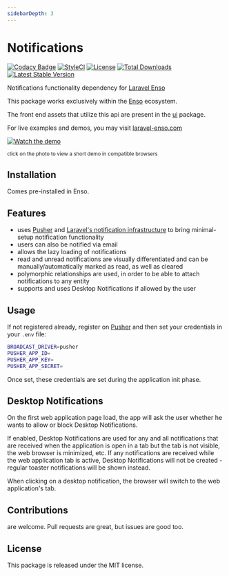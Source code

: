 ```yaml
---
sidebarDepth: 3
---
```


# Notifications

[![Codacy Badge](https://api.codacy.com/project/badge/Grade/950c5954bb654bb588061a3f793f4697)](https://www.codacy.com/app/laravel-enso/Notifications?utm_source=github.com&amp;utm_medium=referral&amp;utm_content=laravel-enso/Notifications&amp;utm_campaign=Badge_Grade)
[![StyleCI](https://styleci.io/repos/85684795/shield?branch=master)](https://styleci.io/repos/85684795)
[![License](https://poser.pugx.org/laravel-enso/notifications/license)](https://packagist.org/packages/laravel-enso/notifications)
[![Total Downloads](https://poser.pugx.org/laravel-enso/notifications/downloads)](https://packagist.org/packages/laravel-enso/notifications)
[![Latest Stable Version](https://poser.pugx.org/laravel-enso/notifications/version)](https://packagist.org/packages/laravel-enso/notifications)

Notifications functionality dependency for [Laravel Enso](https://github.com/laravel-enso/Enso)

This package works exclusively within the [Enso](https://github.com/laravel-enso/Enso) ecosystem.

The front end assets that utilize this api are present in the [ui](https://github.com/enso-ui/ui) package.

For live examples and demos, you may visit [laravel-enso.com](https://www.laravel-enso.com)

[![Watch the demo](https://laravel-enso.github.io/notifications/screenshots/bulma_033_thumb.png)](https://laravel-enso.github.io/notifications/videos/bulma_demo_01.webm)

<sup>click on the photo to view a short demo in compatible browsers</sup>

## Installation

Comes pre-installed in Enso.

## Features

- uses [Pusher](https://pusher.com/) and [Laravel's notification infrastructure](https://laravel.com/docs/5.5/broadcasting) to bring minimal-setup notification functionality
- users can also be notified via email
- allows the lazy loading of notifications
- read and unread notifications are visually differentiated and can be manually/automatically marked as read, as well as cleared
- polymorphic relationships are used, in order to be able to attach notifications to any entity
- supports and uses Desktop Notifications if allowed by the user

## Usage

If not registered already, register on [Pusher](https://pusher.com/) and then set your credentials in your `.env` file:

```bash
BROADCAST_DRIVER=pusher
PUSHER_APP_ID=
PUSHER_APP_KEY=
PUSHER_APP_SECRET=
```

Once set, these credentials are set during the application init phase.

## Desktop Notifications

On the first web application page load, the app will ask the user whether he wants to allow or block Desktop Notifications. 

If enabled, Desktop Notifications are used for any and all notifications that are received when the application is open 
in a tab but the tab is not visible, the web browser is minimized, etc. 
If any notifications are received while the web application tab is active, Desktop Notifications will not be created - regular toaster notifications will be shown instead.  

When clicking on a desktop notification, the browser will switch to the web application's tab.

## Contributions

are welcome. Pull requests are great, but issues are good too.

## License

This package is released under the MIT license.
